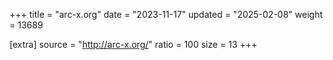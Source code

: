 +++
title = "arc-x.org"
date = "2023-11-17"
updated = "2025-02-08"
weight = 13689

[extra]
source = "http://arc-x.org/"
ratio = 100
size = 13
+++
